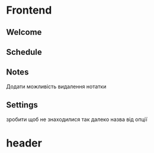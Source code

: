 # Frontend

## Welcome


## Schedule


## Notes 

Додати можливість видалення нотатки

## Settings

зробити щоб не знаходилися так далеко назва від опції

# header
